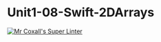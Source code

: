 # Unit1-08-Swift-2DArrays
[![Mr Coxall's Super Linter](https://github.com/ICS4U-Programming-AlexanderM/Unit1-08-Swift-2DArrays/workflows/Mr%20Coxall's%20Super%20Linter/badge.svg)](https://github.com/ICS4U-Programming-AlexanderM/Unit1-08-Swift-2DArrays/actions/)
